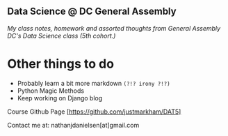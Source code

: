 ## Data Science @ DC General Assembly

*My class notes, homework and assorted thoughts from General Assembly DC's Data Science class (5th cohort.)*

# Other things to do

* Probably learn a bit more markdown `(?!? irony ?!?)`
* Python Magic Methods
* Keep working on Django blog


Course Github Page
[https://github.com/justmarkham/DAT5]

Contact me at:
nathanjdanielsen[at]gmail.com